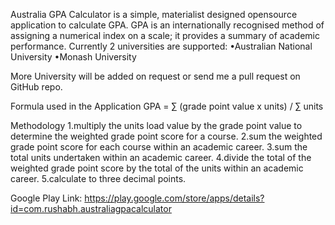 Australia GPA Calculator is a simple, materialist designed opensource application to calculate GPA.
GPA is an internationally recognised method of assigning a numerical index on a scale; it provides a summary of academic performance. Currently 2 universities are supported:
•Australian National University
•Monash University

More University will be added on request or send me a pull request on GitHub repo.


Formula used in the Application
GPA = ∑ (grade point value x units) / ∑ units

Methodology
1.multiply the units load value by the grade point value to determine the weighted grade point score for a course.
2.sum the weighted grade point score for each course within an academic career.
3.sum the total units undertaken within an academic career.
4.divide the total of the weighted grade point score by the total of the units within an academic career.
5.calculate to three decimal points.

Google Play Link: https://play.google.com/store/apps/details?id=com.rushabh.australiagpacalculator
